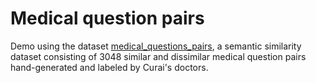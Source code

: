 # Medical question pairs

Demo using the dataset [medical_questions_pairs][1], a semantic similarity dataset consisting of 3048 similar and dissimilar medical question pairs hand-generated and labeled by Curai's doctors.



[1]: https://huggingface.co/datasets/medical_questions_pairs